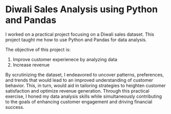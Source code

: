 # Diwali Sales Analysis using Python and Pandas
I worked on a practical project focusing on a Diwali sales dataset. This project taught me how to
use Python and Pandas for data analysis.

The objective of this project is: 
1. Improve customer experienece by analyzing data
2. Increase revenue

By scrutinizing the dataset, I endeavored to uncover patterns, preferences, and trends that would
lead to an improved understanding of customer behavior. This, in turn, would aid in tailoring
strategies to heighten customer satisfaction and optimize revenue generation. Through this practical
exercise, I honed my data analysis skills while simultaneously contributing to the goals of enhancing
customer engagement and driving financial success.

